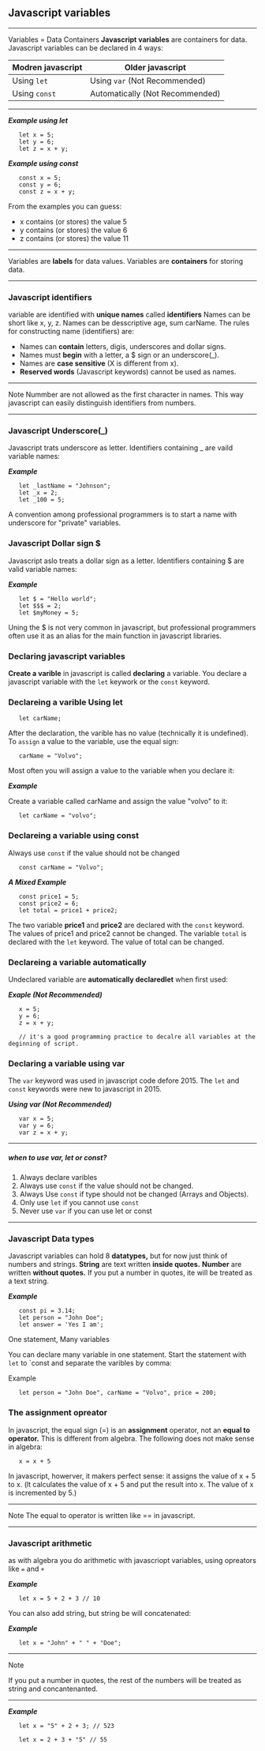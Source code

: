 ## Javascript variables

---

Variables = Data Containers
<b>Javascript variables</b> are containers for data.
Javascript variables can be declared in 4 ways:

| Modren javascript  | Older javascript                  |
|---|---|
| Using `let`        | Using `var` (Not Recommended)     |                          
| Using `const`      | Automatically (Not Recommended)   |

---

***Example using let***
```
   let x = 5;
   let y = 6;
   let z = x + y;
```

***Example using const***
```
   const x = 5;
   const y = 6;
   const z = x + y;
```

From the examples you can guess:

- x contains (or stores) the value 5
- y contains (or stores) the value 6
- z contains (or stores) the value 11

---

Variables are <b>labels</b> for data values.
Variables are <b>containers</b> for storing data.

---


### Javascript identifiers

variable are identified with <b>unique names</b> called <b>identifiers</b>
Names can be short like x, y, z.
Names can be desscriptive age, sum carName.
The rules for constructing name (identifiers) are:

- Names can <b>contain</b> letters, digis, underscores and dollar signs.
- Names must <b>begin</b> with a letter, a $ sign or an underscore(_).
- Names are <b>case sensitive</b> (X is different from x).
- <b>Reserved words</b> (Javascript keywords) cannot be used as names.

---

Note
   Nummber are not allowed as the first character in names.
   This way javascript can easily distinguish identifiers from numbers.

---


### Javascript Underscore(_)

Javascript trats underscore as letter.
Identifiers containing _ are vaild variable names:

***Example***
```
   let _lastName = "Johnson";
   let _x = 2;
   let _100 = 5;
```

A convention among professional programmers is to start a name with underscore for "private" variables.


### Javascript Dollar sign $

Javascript aslo treats a dollar sign as a letter.
Identifiers containing $ are valid variable names:

***Example***
```
   let $ = "Hello world";
   let $$$ = 2;
   let $myMoney = 5;
```

Uning the $ is not very common in javascript, but professional programmers often use it as an alias for the main function in javascript libraries.


### Declaring javascript variables

<b>Create a varible</b> in javascript is called <b>declaring</b> a variable.
You declare a javascript variable with the `let` keywork or the `const` keyword.


### Declareing a varible Using <b>let</b>

```
   let carName;
```

After the declaration, the varible has no value (technically it is undefined).
To `assign` a value to the variable, use the equal sign:

```
   carName = "Volvo";
```

Most often you will assign a value to the variable when you declare it:

***Example***

Create a variable called carName and assign the value "volvo" to it:

```
   let carName = "volvo";
```


### Declareing a variable using <b>const</b>

Always use `const` if the value should not be changed

```
   const carName = "Volvo";
```

***A Mixed Example***

```
   const price1 = 5;
   const price2 = 6;
   let total = price1 + price2;
```

The two variable <b>price1</b> and <b>price2</b> are declared with the `const` keyword.
The values of price1 and price2 cannot be changed.
The variable `total` is declared with the `let` keyword.
The value of total can be changed.

### Declareing a variable automatically

Undeclared variable are <b>automatically declaredlet</b> when first used:

***Exaple (Not Recommended)***

```
   x = 5;
   y = 6;
   z = x + y;

   // it's a good programming practice to decalre all variables at the deginning of script.
```

### Declaring a variable using <b>var</b>

The `var` keyword was used in javascript code defore 2015.
The `let` and `const` keywords were new to javascript in 2015.

***Using var (Not Recommended)***

```
   var x = 5;
   var y = 6;
   var z = x + y;
```

---

##### when to use var, let or const?

   1. Always declare varibles
   2. Always use `const` if the value should not be changed.
   3. Always Use `const` if type should not be changed (Arrays and Objects).
   4. Only use `let` if you cannot use `const`
   5. Never use `var` if you can use let or const

---

### Javascript Data types

Javascript variables can hold 8 <b>datatypes,</b> but for now just think of numbers and strings.
<b>String</b> are text written <b>inside quotes.</b>
<b>Number</b> are written <b>without quotes.</b>
If you put a number in quotes, ite will be treated as a text string.

***Example***

```
   const pi = 3.14;
   let person = "John Doe";
   let answer = 'Yes I am';
```

One statement, Many variables

You can declare many variable in one statement.
Start the statement with `let` to `const and separate the varibles by comma:

Example
```
   let person = "John Doe", carName = "Volvo", price = 200;
```

### The assignment opreator

In javascript, the equal sign (=) is an <b>assignment</b> operator, not an <b>equal to operator.</b>
This is different from algebra. The following does not make sense in algebra:

```
   x = x + 5
```

In javascript, howerver, it makers perfect sense: it assigns the value of x + 5 to x.
(lt calculates the value of x + 5 and put the result into x. The value of x is incremented by 5.)

---

   Note
      The equal to operator is written like == in javascript.

---

### Javascript arithmetic

as with algebra you do arithmetic with javascriopt variables, using opreators like `=` and `+`

***Example***

```
   let x = 5 + 2 + 3 // 10
```

You can also add string, but string be will concatenated:

***Example***

```
   let x = "John" + " " + "Doe";
```

---

Note 

   If you put a number in quotes, the rest of the numbers will be treated as string and concantenanted.

---

***Example***

```
   let x = "5" + 2 + 3; // 523
```
```
   let x = 2 + 3 + "5" // 55
```

